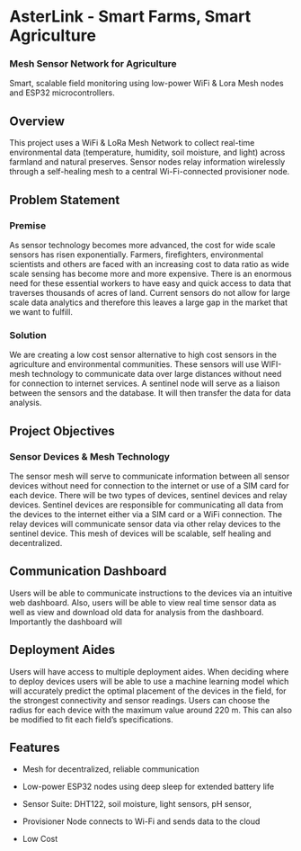 # AsterLink - Smart Farms, Smart Agriculture
### Mesh Sensor Network for Agriculture

Smart, scalable field monitoring using low-power WiFi & Lora Mesh nodes and ESP32 microcontrollers.

## Overview

This project uses a WiFi & LoRa Mesh Network to collect real-time environmental data (temperature, humidity, soil moisture, and light) across farmland and natural preserves. Sensor nodes relay information wirelessly through a self-healing mesh to a central Wi-Fi-connected provisioner node.

## Problem Statement
### Premise
As sensor technology becomes more advanced, the cost for wide scale sensors has risen exponentially. Farmers, firefighters, environmental scientists and others are faced with an increasing cost to data ratio as wide scale sensing has become more and more expensive. There is an enormous need for these essential workers to have easy and quick access to data that traverses thousands of acres of land. Current sensors do not allow for large scale data analytics and therefore this leaves a large gap in the market that we want to fulfill. 

### Solution
We are creating a low cost sensor alternative to high cost sensors in the agriculture and environmental communities. These sensors will use WIFI-mesh technology to communicate data over large distances without need for connection to internet services. A sentinel node will serve as a liaison between the sensors and the database. It will then transfer the data for data analysis.

## Project Objectives
### Sensor Devices & Mesh Technology
The sensor mesh will serve to communicate information between all sensor devices without need for connection to the internet or use of a SIM card for each device. There will be two types of devices, sentinel devices and relay devices. Sentinel devices are responsible for communicating all data from the devices to the internet either via a SIM card or a WiFi connection. The relay devices will communicate sensor data via other relay devices to the sentinel device. This mesh of devices will be scalable, self healing and decentralized.

## Communication Dashboard
Users will be able to communicate instructions to the devices via an intuitive web dashboard. Also, users will be able to view real time sensor data as well as view and download old data for analysis from the dashboard. Importantly the dashboard will 

## Deployment Aides
Users will have access to multiple deployment aides. When deciding where to deploy devices users will be able to use a machine learning model which will accurately predict the optimal placement of the devices in the field, for the strongest connectivity and sensor readings. Users can choose the radius for each device with the maximum value around 220 m. This can also be modified to fit each field’s specifications.



## Features

- Mesh for decentralized, reliable communication

- Low-power ESP32 nodes using deep sleep for extended battery life

- Sensor Suite: DHT122, soil moisture, light sensors, pH sensor,

- Provisioner Node connects to Wi-Fi and sends data to the cloud

- Low Cost
